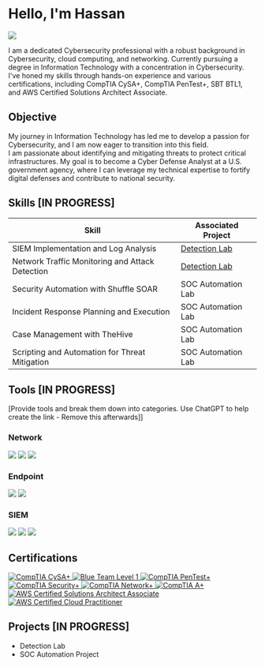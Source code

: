 # Hello, I'm Hassan
<a href="https://www.linkedin.com/in/hassan-m-raja"><img src="https://img.shields.io/badge/-LinkedIn-0072b1?&style=for-the-badge&logo=linkedin&logoColor=white" /></a>

I am a dedicated Cybersecurity professional with a robust background in Cybersecurity, cloud computing, and networking. Currently pursuing a degree in Information Technology with a concentration in Cybersecurity. I've honed my skills through hands-on experience and various certifications, including CompTIA CySA+, CompTIA PenTest+, SBT BTL1, and AWS Certified Solutions Architect Associate.

## Objective

My journey in Information Technology has led me to develop a passion for Cybersecurity, and I am now eager to transition into this field.  
I am passionate about identifying and mitigating threats to protect critical infrastructures. 
My goal is to become a Cyber Defense Analyst at a U.S. government agency, where I can leverage my technical expertise to fortify digital defenses and contribute to national security.

## Skills [IN PROGRESS]

| Skill                                         | Associated Project         |
|-----------------------------------------------|----------------------------|
| SIEM Implementation and Log Analysis          | <a href="https://google.com">Detection Lab</a>|
| Network Traffic Monitoring and Attack Detection | <a href="https://google.com">Detection Lab</a>|
| Security Automation with Shuffle SOAR         | SOC Automation Lab|
| Incident Response Planning and Execution      | SOC Automation Lab|
| Case Management with TheHive                  | SOC Automation Lab|
| Scripting and Automation for Threat Mitigation | SOC Automation Lab|

## Tools [IN PROGRESS]
[Provide tools and break them down into categories. Use ChatGPT to help create the link - Remove this afterwards]]

### Network
<div>
    <img src="https://img.shields.io/badge/-Wireshark-1679A7?&style=for-the-badge&logo=Wireshark&logoColor=white" />
    <img src="https://img.shields.io/badge/-Suricata-EF3B2D?&style=for-the-badge&logo=Suricata&logoColor=white" />
    <img src="https://img.shields.io/badge/-Zeek-777BB4?&style=for-the-badge&logo=Zeek&logoColor=white" />
</div>

### Endpoint
<div>
    <img src="https://img.shields.io/badge/-Microsoft_Defender_for_Endpoint-00A4EF?&style=for-the-badge&logo=Microsoft&logoColor=white" />
    <img src="https://img.shields.io/badge/-Velociraptor-4B275F?&style=for-the-badge&logo=Velociraptor&logoColor=white" />
</div>

### SIEM
<div>
    <img src="https://img.shields.io/badge/-Microsoft_Sentinel-0078D4?&style=for-the-badge&logo=Microsoft&logoColor=white" />
    <img src="https://img.shields.io/badge/-Splunk-000000?&style=for-the-badge&logo=Splunk&logoColor=white" />
    <img src="https://img.shields.io/badge/-Elastic-005571?&style=for-the-badge&logo=Elastic&logoColor=white" />
</div>

## Certifications
<div>
    <a href="https://www.credly.com/badges/8b879f47-d804-4f94-a057-324a93b8c186/public_url" target="_blank">
        <img src="https://img.shields.io/badge/-CySA%2B-FF0000?&style=for-the-badge&logo=CompTIA&logoColor=white" alt="CompTIA CySA+" />
    </a>
    <a href="https://www.credly.com/badges/f3e9572c-ee8a-452a-ab41-380c5211382d/public_url" target="_blank">
        <img src="https://img.shields.io/badge/-BTL1-1E90FF?&style=for-the-badge&logo=SecurityBlueTeam&logoColor=white" alt="Blue Team Level 1" />
    </a>
    <a href="https://www.credly.com/badges/4e2bd21b-191e-42da-90aa-d7ea962c6283/public_url" target="_blank">
        <img src="https://img.shields.io/badge/-PenTest%2B-FF4500?&style=for-the-badge&logo=CompTIA&logoColor=white" alt="CompTIA PenTest+" />
    </a>
    <a href="https://www.credly.com/badges/3cfbd833-18c2-4978-833d-65427898a5c3/public_url" target="_blank">
        <img src="https://img.shields.io/badge/-Security%2B-FF0000?&style=for-the-badge&logo=CompTIA&logoColor=white" alt="CompTIA Security+" />
    </a>
    <a href="https://www.credly.com/badges/96af8caa-ddea-4b91-a80e-fc6df17c3d80/public_url" target="_blank">
        <img src="https://img.shields.io/badge/-Network%2B-007ACC?&style=for-the-badge&logo=CompTIA&logoColor=white" alt="CompTIA Network+" />
    </a>
    <a href="https://www.credly.com/badges/6b11d9f7-abb0-4937-8201-262e8e798e75/public_url" target="_blank">
        <img src="https://img.shields.io/badge/-A%2B-4D4D4D?&style=for-the-badge&logo=CompTIA&logoColor=white" alt="CompTIA A+" />
    </a>
    <a href="https://www.credly.com/badges/d9f0e9ba-14a7-4421-aa63-17185b017fa9/public_url" target="_blank">
        <img src="https://img.shields.io/badge/-AWS%20Solutions%20Architect%20Associate-FF9900?&style=for-the-badge&logo=AmazonAWS&logoColor=white" alt="AWS Certified Solutions Architect Associate" />
    </a>
    <a href="https://www.credly.com/badges/00465d50-e2f8-4dc0-9fd1-450c3333d963/public_url" target="_blank">
        <img src="https://img.shields.io/badge/-AWS%20Cloud%20Practitioner-232F3E?&style=for-the-badge&logo=AmazonAWS&logoColor=white" alt="AWS Certified Cloud Practitioner" />
    </a>
</div>


## Projects [IN PROGRESS]
- Detection Lab
- SOC Automation Project
